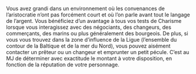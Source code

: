 ﻿---
id: origins_fr.md#langage-du-commerce
name: Langage du commerce
---

Vous avez grandi dans un environnement où les convenances de l’aristocratie n’ont pas forcément court et où l’on parle avant tout le langage de l’argent. Vous bénéficiez d’un avantage à tous vos tests de Charisme lorsque vous interagissez avec des négociants, des changeurs, des commerçants, des marins ou plus généralement des bourgeois. De plus, si vous vous trouvez dans la zone d’influence de la Ligue (l’ensemble du contour de la Baltique et de la mer du Nord), vous pouvez aisément contacter un prêteur ou un changeur et emprunter un petit pécule. C’est au MJ de déterminer avec exactitude le montant à votre disposition, en fonction de la réputation de votre personnage.

